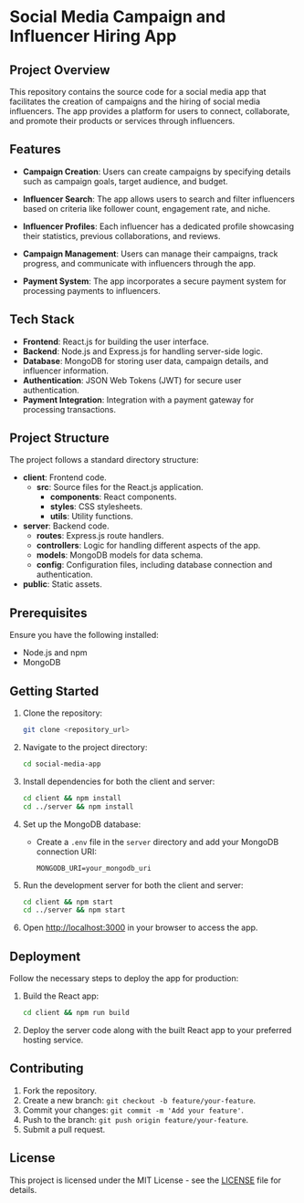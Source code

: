 # Social Media Campaign and Influencer Hiring App

## Project Overview

This repository contains the source code for a social media app that facilitates the creation of campaigns and the hiring of social media influencers. The app provides a platform for users to connect, collaborate, and promote their products or services through influencers.

## Features

- **Campaign Creation**: Users can create campaigns by specifying details such as campaign goals, target audience, and budget.

- **Influencer Search**: The app allows users to search and filter influencers based on criteria like follower count, engagement rate, and niche.

- **Influencer Profiles**: Each influencer has a dedicated profile showcasing their statistics, previous collaborations, and reviews.

- **Campaign Management**: Users can manage their campaigns, track progress, and communicate with influencers through the app.

- **Payment System**: The app incorporates a secure payment system for processing payments to influencers.

## Tech Stack

- **Frontend**: React.js for building the user interface.
- **Backend**: Node.js and Express.js for handling server-side logic.
- **Database**: MongoDB for storing user data, campaign details, and influencer information.
- **Authentication**: JSON Web Tokens (JWT) for secure user authentication.
- **Payment Integration**: Integration with a payment gateway for processing transactions.

## Project Structure

The project follows a standard directory structure:

- **client**: Frontend code.
  - **src**: Source files for the React.js application.
    - **components**: React components.
    - **styles**: CSS stylesheets.
    - **utils**: Utility functions.
- **server**: Backend code.
  - **routes**: Express.js route handlers.
  - **controllers**: Logic for handling different aspects of the app.
  - **models**: MongoDB models for data schema.
  - **config**: Configuration files, including database connection and authentication.
- **public**: Static assets.

## Prerequisites

Ensure you have the following installed:

- Node.js and npm
- MongoDB

## Getting Started

1. Clone the repository:

   ```bash
   git clone <repository_url>
   ```

2. Navigate to the project directory:

   ```bash
   cd social-media-app
   ```

3. Install dependencies for both the client and server:

   ```bash
   cd client && npm install
   cd ../server && npm install
   ```

4. Set up the MongoDB database:

   - Create a `.env` file in the `server` directory and add your MongoDB connection URI:

     ```
     MONGODB_URI=your_mongodb_uri
     ```

5. Run the development server for both the client and server:

   ```bash
   cd client && npm start
   cd ../server && npm start
   ```

6. Open [http://localhost:3000](http://localhost:3000) in your browser to access the app.

## Deployment

Follow the necessary steps to deploy the app for production:

1. Build the React app:

   ```bash
   cd client && npm run build
   ```

2. Deploy the server code along with the built React app to your preferred hosting service.

## Contributing

1. Fork the repository.
2. Create a new branch: `git checkout -b feature/your-feature`.
3. Commit your changes: `git commit -m 'Add your feature'`.
4. Push to the branch: `git push origin feature/your-feature`.
5. Submit a pull request.

## License

This project is licensed under the MIT License - see the [LICENSE](LICENSE) file for details.
